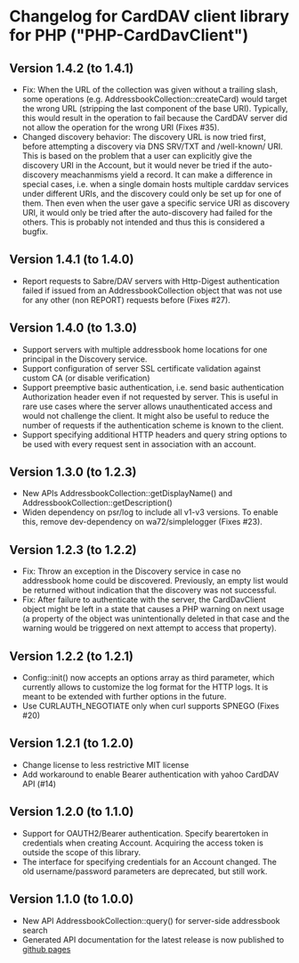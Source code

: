 # Changelog for CardDAV client library for PHP ("PHP-CardDavClient")

## Version 1.4.2 (to 1.4.1)

- Fix: When the URL of the collection was given without a trailing slash, some operations (e.g.
  AddressbookCollection::createCard) would target the wrong URL (stripping the last component of the base URI).
  Typically, this would result in the operation to fail because the CardDAV server did not allow the operation for the
  wrong URI (Fixes #35).
- Changed discovery behavior: The discovery URL is now tried first, before attempting a discovery via DNS SRV/TXT and
  /well-known/ URI. This is based on the problem that a user can explicitly give the discovery URI in the Account, but
  it would never be tried if the auto-discovery meachanmisms yield a record. It can make a difference in special cases,
  i.e. when a single domain hosts multiple carddav services under different URIs, and the discovery could only be set up
  for one of them. Then even when the user gave a specific service URI as discovery URI, it would only be tried after
  the auto-discovery had failed for the others. This is probably not intended and thus this is considered a bugfix.

## Version 1.4.1 (to 1.4.0)

- Report requests to Sabre/DAV servers with Http-Digest authentication failed if issued from an
  AddressbookCollection object that was not use for any other (non REPORT) requests before (Fixes #27).

## Version 1.4.0 (to 1.3.0)

- Support servers with multiple addressbook home locations for one principal in the Discovery service.
- Support configuration of server SSL certificate validation against custom CA (or disable verification)
- Support preemptive basic authentication, i.e. send basic authentication Authorization header even if not requested by
  server. This is useful in rare use cases where the server allows unauthenticated access and would not challenge the
  client. It might also be useful to reduce the number of requests if the authentication scheme is known to the client.
- Support specifying additional HTTP headers and query string options to be used with every request sent in association
  with an account.

## Version 1.3.0 (to 1.2.3)

- New APIs AddressbookCollection::getDisplayName() and AddressbookCollection::getDescription()
- Widen dependency on psr/log to include all v1-v3 versions. To enable this, remove dev-dependency on wa72/simplelogger
  (Fixes #23).

## Version 1.2.3 (to 1.2.2)

- Fix: Throw an exception in the Discovery service in case no addressbook home could be discovered. Previously, an empty
       list would be returned without indication that the discovery was not successful.
- Fix: After failure to authenticate with the server, the CardDavClient object might be left in a state that causes a
       PHP warning on next usage (a property of the object was unintentionally deleted in that case and the warning
       would be triggered on next attempt to access that property).

## Version 1.2.2 (to 1.2.1)

- Config::init() now accepts an options array as third parameter, which currently allows to customize the log format for
  the HTTP logs. It is meant to be extended with further options in the future.
- Use CURLAUTH_NEGOTIATE only when curl supports SPNEGO (Fixes #20)

## Version 1.2.1 (to 1.2.0)

- Change license to less restrictive MIT license
- Add workaround to enable Bearer authentication with yahoo CardDAV API (#14)

## Version 1.2.0 (to 1.1.0)

- Support for OAUTH2/Bearer authentication. Specify bearertoken in credentials when creating Account. Acquiring the
  access token is outside the scope of this library.
- The interface for specifying credentials for an Account changed. The old username/password parameters are deprecated,
  but still work.

## Version 1.1.0 (to 1.0.0)

- New API AddressbookCollection::query() for server-side addressbook search
- Generated API documentation for the latest release is now published to
  [github pages](https://mstilkerich.github.io/carddavclient/)

<!-- vim: set ts=4 sw=4 expandtab fenc=utf8 ff=unix tw=120: -->
